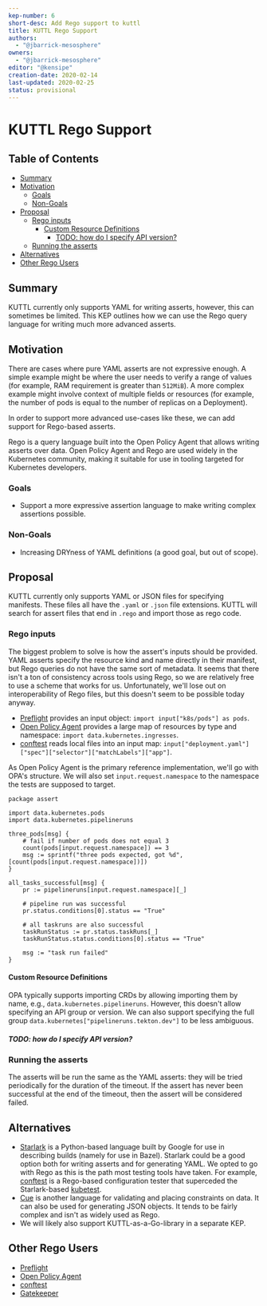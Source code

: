 ```yaml
---
kep-number: 6
short-desc: Add Rego support to kuttl
title: KUTTL Rego Support
authors:
  - "@jbarrick-mesosphere"
owners:
  - "@jbarrick-mesosphere"
editor: "@kensipe"
creation-date: 2020-02-14
last-updated: 2020-02-25
status: provisional
---
```


# KUTTL Rego Support

## Table of Contents

* [Summary](#summary)
* [Motivation](#motivation)
   * [Goals](#goals)
   * [Non-Goals](#non-goals)
* [Proposal](#proposal)
   * [Rego inputs](#rego-inputs)
      * [Custom Resource Definitions](#custom-resource-definitions)
         * [TODO: how do I specify API version?](#todo-how-do-i-specify-api-version)
   * [Running the asserts](#running-the-asserts)
* [Alternatives](#alternatives)
* [Other Rego Users](#other-rego-users)


## Summary

KUTTL currently only supports YAML for writing asserts, however, this can sometimes be limited. This KEP outlines how we can use the Rego query language for writing much more advanced asserts.

## Motivation

There are cases where pure YAML asserts are not expressive enough. A simple example might be where the user needs to verify a range of values (for example, RAM requirement is greater than `512MiB`). A more complex example might involve context of multiple fields or resources (for example, the number of pods is equal to the number of replicas on a Deployment).

In order to support more advanced use-cases like these, we can add support for Rego-based asserts.

Rego is a query language built into the Open Policy Agent that allows writing asserts over data. Open Policy Agent and Rego are used widely in the Kubernetes community, making it suitable for use in tooling targeted for Kubernetes developers.

### Goals

* Support a more expressive assertion language to make writing complex assertions possible.

### Non-Goals

* Increasing DRYness of YAML definitions (a good goal, but out of scope).

## Proposal

KUTTL currently only supports YAML or JSON files for specifying manifests. These files all have the `.yaml` or `.json` file extensions. KUTTL will search for assert files that end in `.rego` and import those as rego code.

### Rego inputs

The biggest problem to solve is how the assert's inputs should be provided. YAML asserts specify the resource kind and name directly in their manifest, but Rego queries do not have the same sort of metadata. It seems that there isn't a ton of consistency across tools using Rego, so we are relatively free to use a scheme that works for us. Unfortunately, we'll lose out on interoperability of Rego files, but this doesn't seem to be possible today anyway.

* [Preflight](https://github.com/jetstack/preflight) provides an input object: `import input["k8s/pods"] as pods`.
* [Open Policy Agent](https://www.openpolicyagent.org/docs/latest/) provides a large map of resources by type and namespace: `import data.kubernetes.ingresses`.
* [conftest](https://github.com/instrumenta/conftest) reads local files into an input map: `input["deployment.yaml"]["spec"]["selector"]["matchLabels"]["app"]`.

As Open Policy Agent is the primary reference implementation, we'll go with OPA's structure. We will also set `input.request.namespace` to the namespace the tests are supposed to target.

```
package assert

import data.kubernetes.pods
import data.kubernetes.pipelineruns

three_pods[msg] {
    # fail if number of pods does not equal 3
    count(pods[input.request.namespace]) == 3
    msg := sprintf("three pods expected, got %d", [count(pods[input.request.namespace])])
}

all_tasks_successful[msg] {
    pr := pipelineruns[input.request.namespace][_]

    # pipeline run was successful
    pr.status.conditions[0].status == "True"

    # all taskruns are also successful
    taskRunStatus := pr.status.taskRuns[_]
    taskRunStatus.status.conditions[0].status == "True"

    msg := "task run failed"
}
```

#### Custom Resource Definitions

OPA typically supports importing CRDs by allowing importing them by name, e.g., `data.kubernetes.pipelineruns`. However, this doesn't allow specifying an API group or version. We can also support specifying the full group `data.kubernetes["pipelineruns.tekton.dev"]` to be less ambiguous.

##### TODO: how do I specify API version?

### Running the asserts

The asserts will be run the same as the YAML asserts: they will be tried periodically for the duration of the timeout. If the assert has never been successful at the end of the timeout, then the assert will be considered failed.

## Alternatives

* [Starlark](https://github.com/bazelbuild/starlark) is a Python-based language built by Google for use in describing builds (namely for use in Bazel). Starlark could be a good option both for writing asserts and for generating YAML. We opted to go with Rego as this is the path most testing tools have taken. For example, [conftest](https://github.com/instrumenta/conftest) is a Rego-based configuration tester that superceded the Starlark-based [kubetest](https://github.com/garethr/kubetest).
* [Cue](https://cuelang.org/) is another language for validating and placing constraints on data. It can also be used for generating JSON objects. It tends to be fairly complex and isn't as widely used as Rego.
* We will likely also support KUTTL-as-a-Go-library in a separate KEP.

## Other Rego Users

* [Preflight](https://github.com/jetstack/preflight)
* [Open Policy Agent](https://www.openpolicyagent.org/docs/latest/)
* [conftest](https://github.com/instrumenta/conftest)
* [Gatekeeper](https://kubernetes.io/blog/2019/08/06/opa-gatekeeper-policy-and-governance-for-kubernetes/)
